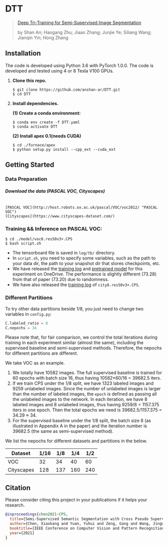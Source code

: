 # DTT

> [Deep Tri-Training for Semi-Supervised Image Segmentation](https://ieeexplore.ieee.org/document/9804753)
>
> by Shan An; Haogang Zhu; Jiaao Zhang; Junjie Ye; Siliang Wang; Jianqin Yin; Hong Zhang

## Installation
The code is developed using Python 3.6 with PyTorch 1.0.0. The code is developed and tested using 4 or 8 Tesla V100 GPUs.

1. **Clone this repo.**

   ```shell
   $ git clone https://github.com/anshan-ar/DTT.git
   $ cd DTT
   ```

2. **Install dependencies.**

   **(1) Create a conda environment:**

   ```shell
   $ conda env create -f DTT.yaml
   $ conda activate DTT
   ```

   **(2) Install apex 0.1(needs CUDA)**

   ```shell
   $ cd ./furnace/apex
   $ python setup.py install --cpp_ext --cuda_ext
   ```

## Getting Started
### Data Preparation 
##### Download the data (PASCAL VOC, Cityscapes)
   ```shell

   [PASCAL VOC](http://host.robots.ox.ac.uk/pascal/VOC/voc2012/ "PASCAL VOC")
   [Cityscapes](https://www.cityscapes-dataset.com/)
   ```
### Training && Inference on PASCAL VOC:
   ```shell
   $ cd ./model/voc8.res50v3+.CPS
   $ bash script.sh
   ```

- The tensorboard file is saved in `log/tb/` directory.
- In `script.sh`, you need to specify some variables, such as the path to your data dir, the path to your snapshot dir that stores checkpoints, etc.
- We have released the [training log](https://pkueducn-my.sharepoint.com/:t:/g/personal/pkucxk_pku_edu_cn/ERl1pm99zhFIvIIB8y82WiIB13AQ9Hd8FyrJQ5v3fpP0vg?e=Nd0f1M) and [pretrained model](https://pkueducn-my.sharepoint.com/:u:/g/personal/pkucxk_pku_edu_cn/ESx6vF1dapJGkbsLWHnHSakBdFOkooQcIFeDpCRTVJS8Iw?e=zMCvhj) for this experiment on OneDrive. The performance is slightly different (73.28) from that of paper (73.20) due to randomness.
- We have also released the [training log](https://pkueducn-my.sharepoint.com/:t:/g/personal/pkucxk_pku_edu_cn/EdRRCsS2KtFGoTophitkLh0BnA40ZPBmuVKhWEV-biF2lw?e=8LaE88) of `city8.res50v3+.CPS`.

### Different Partitions
To try other data partitions beside 1/8, you just need to change two variables in `config.py`:
```python
C.labeled_ratio = 8
C.nepochs = 34
```
Please note that, for fair comparison, we control the total iterations during training in each experiment similar (almost the same), including the supervised baseline and semi-supervised methods. Therefore, the nepochs for different partitions are different. 

We take VOC as an example.
1. We totally have 10582 images. The full supervised baseline is trained for 60 epochs with batch size 16, thus having 10582*60/16 = 39682.5 iters.
2. If we train CPS under the 1/8 split, we have 1323 labeled images and 9259 unlabeled images. Since the number of unlabeled images is larger than the number of labeled images, the `epoch` is defined as passing all the unlabeled images to the network. In each iteration, we have 8 labeled images and 8 unlabeled images, thus having 9259/8 = 1157.375 iters in one epoch. Then the total epochs we need is 39682.5/1157.375 = 34.29 ≈ 34. 
3. For the supervised baseline under the 1/8 split, the batch size 8 (as illustrated in Appendix A in the paper) and the iteration number is 39682.5 (the same as semi-supervised method).


We list the nepochs for different datasets and partitions in the below.

| Dataset    | 1/16 | 1/8  | 1/4  | 1/2  |
| ---------- | ---- | ---- | ---- | ---- |
| VOC        | 32   | 34   | 40   | 60   |
| Cityscapes | 128  | 137  | 160  | 240  |
## Citation

Please consider citing this project in your publications if it helps your research.

```bibtex
@inproceedings{chen2021-CPS,
  title={Semi-Supervised Semantic Segmentation with Cross Pseudo Supervision},
  author={Chen, Xiaokang and Yuan, Yuhui and Zeng, Gang and Wang, Jingdong},
  booktitle={IEEE Conference on Computer Vision and Pattern Recognition (CVPR)},
  year={2021}
}
```
